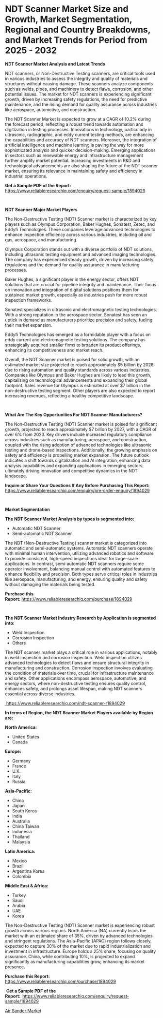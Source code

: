 <p><h1>NDT Scanner Market Size and Growth, Market Segmentation, Regional and Country Breakdowns, and Market Trends for Period from 2025 -  2032</h1></p><p><strong>NDT Scanner Market Analysis and Latest Trends</strong></p>
<p><p>NDT scanners, or Non-Destructive Testing scanners, are critical tools used in various industries to assess the integrity and quality of materials and structures without causing damage. These scanners analyze components such as welds, pipes, and machinery to detect flaws, corrosion, and other potential issues. The market for NDT scanners is experiencing significant growth, driven by increasing safety regulations, the need for predictive maintenance, and the rising demand for quality assurance across industries like aerospace, automotive, and construction.</p><p>The NDT Scanner Market is expected to grow at a CAGR of 10.2% during the forecast period, reflecting a robust trend towards automation and digitization in testing processes. Innovations in technology, particularly in ultrasonic, radiographic, and eddy current testing methods, are enhancing the capabilities and accuracy of NDT scanners. Moreover, the integration of artificial intelligence and machine learning is paving the way for more sophisticated analysis and quicker decision-making. Emerging applications in sectors such as renewable energy and infrastructure management further amplify market potential. Increasing investments in R&D and technological advancements are also shaping the future of the NDT scanner market, ensuring its relevance in maintaining safety and efficiency in industrial operations.</p></p>
<p><strong>Get a Sample PDF of the Report:&nbsp;</strong> <a href="https://www.reliableresearchiq.com/enquiry/request-sample/1894029?utm_campaign=2475&utm_medium=2&utm_source=Github&utm_content=ia&utm_term=23022025&utm_id=ndt-scanner">https://www.reliableresearchiq.com/enquiry/request-sample/1894029</a></p>
<p>&nbsp;</p>
<p><strong>NDT Scanner Major Market Players</strong></p>
<p><p>The Non-Destructive Testing (NDT) Scanner market is characterized by key players such as Olympus Corporation, Baker Hughes, Sonatest, Zetec, and Eddyfi Technologies. These companies leverage advanced technologies to enhance inspection efficiency across various industries, including oil and gas, aerospace, and manufacturing.</p><p>Olympus Corporation stands out with a diverse portfolio of NDT solutions, including ultrasonic testing equipment and advanced imaging technologies. The company has experienced steady growth, driven by increasing safety regulations and the demand for quality assurance in manufacturing processes.</p><p>Baker Hughes, a significant player in the energy sector, offers NDT solutions that are crucial for pipeline integrity and maintenance. Their focus on innovation and integration of digital solutions positions them for sustained market growth, especially as industries push for more robust inspection frameworks.</p><p>Sonatest specializes in ultrasonic and electromagnetic testing technologies. With a strong reputation in the aerospace sector, Sonatest has seen an uptick in demand as manufacturers prioritize precision and safety, fueling their market expansion.</p><p>Eddyfi Technologies has emerged as a formidable player with a focus on eddy current and electromagnetic testing solutions. The company has strategically acquired smaller firms to broaden its product offerings, enhancing its competitiveness and market reach.</p><p>Overall, the NDT Scanner market is poised for solid growth, with an estimated market size projected to reach approximately $5 billion by 2026 due to rising automation and quality standards across various industries. Companies like Olympus and Baker Hughes are likely to lead this growth, capitalizing on technological advancements and expanding their global footprint. Sales revenue for Olympus is estimated at over $7 billion in the non-destructive testing segment. Other players are also expected to report increasing revenues, reflecting a healthy competitive landscape.</p></p>
<p>&nbsp;</p>
<p><strong>What Are The Key Opportunities For NDT Scanner Manufacturers?</strong></p>
<p><p>The Non-Destructive Testing (NDT) Scanner market is poised for significant growth, projected to reach approximately $7 billion by 2027, with a CAGR of over 6% from 2023. Key drivers include increased regulatory compliance across industries such as manufacturing, aerospace, and construction, coupled with the rising adoption of advanced technologies like ultrasonic testing and drone-based inspections. Additionally, the growing emphasis on safety and efficiency is propelling market expansion. The future outlook indicates a shift towards digitalization and AI integration, enhancing data analysis capabilities and expanding applications in emerging sectors, ultimately driving innovation and competitive dynamics in the NDT landscape.</p></p>
<p><strong>Inquire or Share Your Questions If Any Before Purchasing This Report:</strong> <a href="https://www.reliableresearchiq.com/enquiry/pre-order-enquiry/1894029?utm_campaign=2475&utm_medium=2&utm_source=Github&utm_content=ia&utm_term=23022025&utm_id=ndt-scanner">https://www.reliableresearchiq.com/enquiry/pre-order-enquiry/1894029</a></p>
<p>&nbsp;</p>
<p><strong>Market Segmentation</strong></p>
<p><strong>The NDT Scanner Market Analysis by types is segmented into:</strong></p>
<p><ul><li>Automatic NDT Scanner</li><li>Semi-automatic NDT Scanner</li></ul></p>
<p><p>The NDT (Non-Destructive Testing) scanner market is categorized into automatic and semi-automatic systems. Automatic NDT scanners operate with minimal human intervention, utilizing advanced robotics and software to provide consistent, high-speed inspections ideal for large-scale applications. In contrast, semi-automatic NDT scanners require some operator involvement, balancing manual control with automated features to enhance flexibility and precision. Both types serve critical roles in industries like aerospace, manufacturing, and energy, ensuring quality and safety without damaging the materials being tested.</p></p>
<p><strong>Purchase this Report:&nbsp;</strong><a href="https://www.reliableresearchiq.com/purchase/1894029?utm_campaign=2475&utm_medium=2&utm_source=Github&utm_content=ia&utm_term=23022025&utm_id=ndt-scanner">https://www.reliableresearchiq.com/purchase/1894029</a></p>
<p>&nbsp;</p>
<p><strong>The NDT Scanner Market Industry Research by Application is segmented into:</strong></p>
<p><ul><li>Weld Inspection</li><li>Corrosion Inspection</li><li>Others</li></ul></p>
<p><p>The NDT scanner market plays a critical role in various applications, notably in weld inspection and corrosion inspection. Weld inspection utilizes advanced technologies to detect flaws and ensure structural integrity in manufacturing and construction. Corrosion inspection involves evaluating the condition of materials over time, crucial for infrastructure maintenance and safety. Other applications encompass aerospace, automotive, and energy sectors, where non-destructive testing ensures quality control, enhances safety, and prolongs asset lifespan, making NDT scanners essential across diverse industries.</p></p>
<p><a href="https://www.reliableresearchiq.com/ndt-scanner-r1894029?utm_campaign=2475&utm_medium=2&utm_source=Github&utm_content=ia&utm_term=23022025&utm_id=ndt-scanner">&nbsp;https://www.reliableresearchiq.com/ndt-scanner-r1894029</a></p>
<p><strong>In terms of Region, the NDT Scanner Market Players available by Region are:</strong></p>
<p>
    <p> <strong> North America: </strong>
        <ul>
            <li>United States</li>
            <li>Canada</li>
        </ul>
        </p> 
    <p> <strong> Europe: </strong>
        <ul>
            <li>Germany</li>
            <li>France</li>
            <li>U.K.</li>
            <li>Italy</li>
            <li>Russia</li>
        </ul>
        </p> 
    <p> <strong> Asia-Pacific: </strong>
        <ul>
            <li>China</li>
            <li>Japan</li>
            <li>South Korea</li>
            <li>India</li>
            <li>Australia</li>
            <li>China Taiwan</li>
            <li>Indonesia</li>
            <li>Thailand</li>
            <li>Malaysia</li>
        </ul>
        </p> 
    <p> <strong> Latin America: </strong>
        <ul>
            <li>Mexico</li>
            <li>Brazil</li>
            <li>Argentina Korea</li>
            <li>Colombia</li>
        </ul>
        </p> 
    <p> <strong> Middle East & Africa: </strong>
        <ul>
            <li>Turkey</li>
            <li>Saudi</li>
            <li>Arabia</li>
            <li>UAE</li>
            <li>Korea</li>
        </ul>
    </p>
    </p>
<p><p>The Non-Destructive Testing (NDT) Scanner market is experiencing robust growth across various regions. North America (NA) currently leads the market with an estimated share of 35%, driven by advanced technologies and stringent regulations. The Asia-Pacific (APAC) region follows closely, expected to capture 30% of the market due to rapid industrialization and investment in infrastructure. Europe holds a 25% share, focusing on quality assurance. China, while contributing 10%, is projected to expand significantly as manufacturing capabilities grow, enhancing its market presence.</p></p>
<p><strong>Purchase this Report: </strong><a href="https://www.reliableresearchiq.com/purchase/1894029?utm_campaign=2475&utm_medium=2&utm_source=Github&utm_content=ia&utm_term=23022025&utm_id=ndt-scanner">https://www.reliableresearchiq.com/purchase/1894029</a></p>
<p>&nbsp;<strong>Get a Sample PDF of the Report:&nbsp;&nbsp;</strong><a href="https://www.reliableresearchiq.com/enquiry/request-sample/1894029?utm_campaign=2475&utm_medium=2&utm_source=Github&utm_content=ia&utm_term=23022025&utm_id=ndt-scanner">https://www.reliableresearchiq.com/enquiry/request-sample/1894029</a></p>
<p><strong></strong></p>
<p><p><a href="https://github.com/donnettaletizia/Market-Research-Report-List-1/blob/main/air-sander-market.md?utm_campaign=2475&utm_medium=2&utm_source=Github&utm_content=ia&utm_term=23022025&utm_id=ndt-scanner">Air Sander Market</a></p></p>